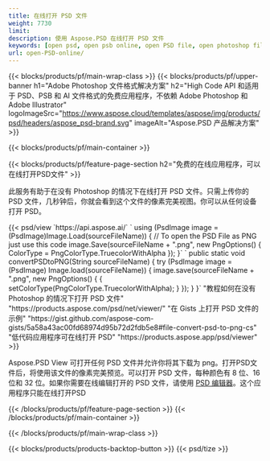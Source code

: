```yaml
---
title: 在线打开 PSD 文件
weight: 7730
limit: 
description: 使用 Aspose.PSD 在线打开 PSD 文件
keywords: [open psd, open psb online, open PSD file, open photoshop file, preview psd]
url: open-PSD-online/
---
```


{{< blocks/products/pf/main-wrap-class >}}
{{< blocks/products/pf/upper-banner h1="Adobe Photoshop 文件格式解决方案" h2="High Code API 和适用于 PSD、PSB 和 AI 文件格式的免费应用程序，不依赖 Adobe Photoshop 和 Adobe Illustrator" logoImageSrc="https://www.aspose.cloud/templates/aspose/img/products/psd/headers/aspose_psd-brand.svg" imageAlt="Aspose.PSD 产品解决方案" >}}

{{< blocks/products/pf/main-container >}}

{{< blocks/products/pf/feature-page-section h2="免费的在线应用程序，可以在线打开PSD文件" >}}
<p>此服务有助于在没有 Photoshop 的情况下在线打开 PSD 文件。只需上传你的 PSD 文件，几秒钟后，你就会看到这个文件的像素完美视图。你可以从任何设备打开 PSD。</p>
{{< psd/view `https://api.aspose.ai/` 
`    using (PsdImage image = (PsdImage)Image.Load(sourceFileName))
    {
	    // To open the PSD File as PNG just use this code
        image.Save(sourceFileName + ".png",  new PngOptions() {  ColorType = PngColorType.TruecolorWithAlpha });
    }` 
`    public static void convertPSDtoPNG(String sourceFileName) {
    try (PsdImage image = (PsdImage) Image.load(sourceFileName)) {
        image.save(sourceFileName + ".png", new PngOptions() {
        {
            setColorType(PngColorType.TruecolorWithAlpha);
        }
    });
    }
    }` 
"教程如何在没有 Photoshop 的情况下打开 PSD 文件" "https://products.aspose.com/psd/net/viewer/" 
"在 Gists 上打开 PSD 文件的示例" "https://gist.github.com/aspose-com-gists/5a58a43ac00fd68974d95b72d2fdb5e8#file-convert-psd-to-png-cs" 
"低代码应用程序可在线打开 PSD" "https://products.aspose.app/psd/viewer" >}}
<p>Aspose.PSD View 可打开任何 PSD 文件并允许你将其下载为 png。打开PSD文件后，将使用该文件的像素完美预览。可以打开 PSD 文件，每种颜色有 8 位、16 位和 32 位。如果你需要在线编辑打开的 PSD 文件，请使用 <a href="https://products.aspose.app/psd/editor">PSD 编辑器</a>。这个应用程序只能在线打开PSD</p>
{{< /blocks/products/pf/feature-page-section >}}
{{< /blocks/products/pf/main-container >}}


{{< /blocks/products/pf/main-wrap-class >}}

{{< blocks/products/products-backtop-button >}}
{{< psd/tize >}}
